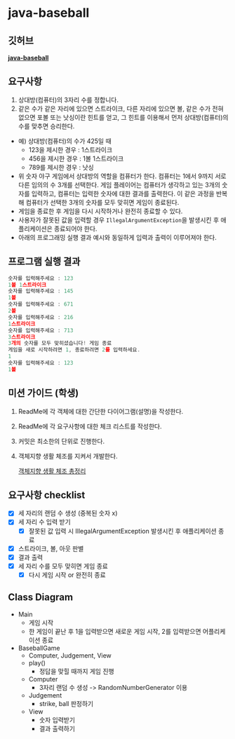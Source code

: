 # java-baseball

## 깃허브

**[java-baseball](https://github.com/programmers-lecture/java-baseball)**

## 요구사항

1. 상대방(컴퓨터)의 3자리 수를 정합니다.
2. 같은 수가 같은 자리에 있으면 스트라이크, 다른 자리에 있으면 볼, 같은 수가 전혀 없으면 포볼 또는 낫싱이란 힌트를 얻고, 그 힌트를 이용해서 먼저 상대방(컴퓨터)의 수를 맞추면 승리한다.

- 예) 상대방(컴퓨터)의 수가 425일 때
  - 123을 제시한 경우 : 1스트라이크
  - 456을 제시한 경우 : 1볼 1스트라이크
  - 789를 제시한 경우 : 낫싱
- 위 숫자 야구 게임에서 상대방의 역할을 컴퓨터가 한다. 컴퓨터는 1에서 9까지 서로 다른 임의의 수 3개를 선택한다. 게임 플레이어는 컴퓨터가 생각하고 있는 3개의 숫자를 입력하고, 컴퓨터는 입력한 숫자에 대한 결과를 출력한다.
     이 같은 과정을 반복해 컴퓨터가 선택한 3개의 숫자를 모두 맞히면 게임이 종료된다. 
- 게임을 종료한 후 게임을 다시 시작하거나 완전히 종료할 수 있다. 
- 사용자가 잘못된 값을 입력할 경우 `IllegalArgumentException`을 발생시킨 후 애플리케이션은 종료되어야 한다. 
- 아래의 프로그래밍 실행 결과 예시와 동일하게 입력과 출력이 이루어져야 한다. 

## 프로그램 실행 결과
```jsx
숫자를 입력해주세요 : 123
1볼 1스트라이크
숫자를 입력해주세요 : 145
1볼 
숫자를 입력해주세요 : 671
2볼 
숫자를 입력해주세요 : 216
1스트라이크 
숫자를 입력해주세요 : 713
3스트라이크 
3개의 숫자를 모두 맞히셨습니다! 게임 종료
게임을 새로 시작하려면 1, 종료하려면 2를 입력하세요.
1
숫자를 입력해주세요 : 123
1볼
```

## 미션 가이드 (학생)

1. ReadMe에 각 객체에 대한 간단한 다이어그램(설명)을 작성한다.
2. ReadMe에 각 요구사항에 대한 체크 리스트를 작성한다.
3. 커밋은 최소한의 단위로 진행한다.
4. 객체지향 생활 체조를 지켜서 개발한다.

   [객체지향 생활 체조 총정리](https://developerfarm.wordpress.com/2012/02/03/object_calisthenics_summary/)


## 요구사항 checklist
- [x] 세 자리의 랜덤 수 생성 (중복된 숫자 x)
- [x] 세 자리 수 입력 받기
  - [x] 잘못된 값 입력 시 IllegalArgumentException 발생시킨 후 애플리케이션 종료
- [x] 스트라이크, 볼, 아웃 판별
- [x] 결과 출력
- [x] 세 자리 수를 모두 맞히면 게임 종료
  - [x] 다시 게임 시작 or 완전히 종료

## Class Diagram
- Main
  - 게임 시작
  - 한 게임이 끝난 후 1을 입력받으면 새로운 게임 시작, 2를 입력받으면 어플리케이션 종료
- BaseballGame
  - Computer, Judgement, View
  - play()
    - 정답을 맞힐 때까지 게임 진행
  - Computer
    - 3자리 랜덤 수 생성 -> RandomNumberGenerator 이용
  - Judgement
    - strike, ball 판정하기
  - View
    - 숫자 입력받기
    - 결과 출력하기
  